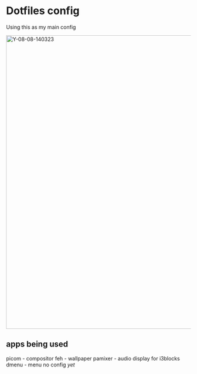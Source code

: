 # Dotfiles config

Using this as my main config

<img width="1280" height="800" alt="Y-08-08-140323" src="https://github.com/user-attachments/assets/8bd42f96-7dff-4b5b-a090-142648cbcfd4" />

apps being used
----------------
picom - compositor
feh - wallpaper
pamixer - audio display for i3blocks
dmenu - menu no config *yet*
